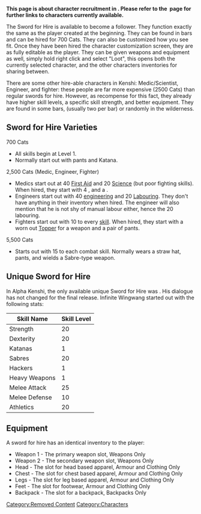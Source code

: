 **This page is about character recruitment in [](Old_World.md). Please refer to the [](Playable_Characters.md) page for further links to
characters currently available.**

The Sword for Hire is available to become a follower. They function
exactly the same as the player created at the beginning. They can be
found in bars and can be hired for 700 Cats. They can also be customized
how you see fit. Once they have been hired the character customization
screen, they are as fully editable as the player. They can be given
weapons and equipment as well, simply hold right click and select
"Loot", this opens both the currently selected character, and the other
characters inventories for sharing between.

There are some other hire-able characters in Kenshi: Medic/Scientist,
Engineer, and fighter: these people are far more expensive (2500 Cats)
than regular swords for hire. However, as recompense for this fact, they
already have higher skill levels, a specific skill strength, and better
equipment. They are found in some bars, (usually two per bar) or
randomly in the wilderness.

## Sword for Hire Varieties

700 Cats

- All skills begin at Level 1.
- Normally start out with pants and Katana.

2,500 Cats (Medic, Engineer, Fighter)

- Medics start out at 40 [First Aid](Field_Medic.md "wikilink") and 20
  [Science](Science.md "wikilink") (but poor fighting skills). When hired,
  they start with 4 [](Advanced_First_Aid_Kit.md), and a [](Splint_Kit.md).
- Engineers start out with 40 [engineering](Engineer.md "wikilink") and 20
  [Labouring](Labouring.md "wikilink"). They don't have anything in their
  inventory when hired. The engineer will also mention that he is not
  shy of manual labour either, hence the 20 labouring.
- Fighters start out with 10 to every [skill](Statistics.md "wikilink").
  When hired, they start with a worn out [Topper](Topper.md "wikilink") for
  a weapon and a pair of pants. 

5,500 Cats 

- Starts out with 15 to each combat skill. Normally wears a straw hat,
  pants, and wields a Sabre-type weapon.

## Unique Sword for Hire

In Alpha Kenshi, the only available unique Sword for Hire was [](Infinite_Wingwang.md). His dialogue has not changed
for the final release. Infinite Wingwang started out with the following
stats:

| Skill Name    | Skill Level |
|---------------|-------------|
| Strength      | 20          |
| Dexterity     | 20          |
| Katanas       | 1           |
| Sabres        | 20          |
| Hackers       | 1           |
| Heavy Weapons | 1           |
| Melee Attack  | 25          |
| Melee Defense | 10          |
| Athletics     | 20          |

## Equipment

A sword for hire has an identical inventory to the player:

- Weapon 1 - The primary weapon slot, Weapons Only
- Weapon 2 - The secondary weapon slot, Weapons Only
- Head - The slot for head based apparel, Armour and Clothing Only
- Chest - The slot for chest based apparel, Armour and Clothing Only
- Legs - The slot for leg based apparel, Armour and Clothing Only
- Feet - The slot for footwear, Armour and Clothing Only
- Backpack - The slot for a backpack, Backpacks Only

[Category:Removed Content](Category:Removed_Content "wikilink")
[Category:Characters](Category:Characters "wikilink")